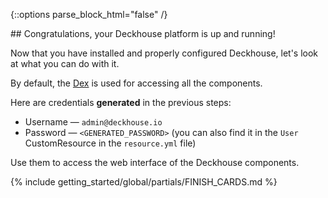 <script type="text/javascript" src='{{ assets["getting-started.js"].digest_path }}'></script>
<script type="text/javascript" src='{{ assets["getting-started-finish.js"].digest_path }}'></script>
<script type="text/javascript" src='{{ assets["bcrypt.js"].digest_path }}'></script>

{::options parse_block_html="false" /}

<div markdown="1">
## Congratulations, your Deckhouse platform is up and running!

Now that you have installed and properly configured Deckhouse, let's look at what you can do with it.

By default, the [Dex](https://dexidp.io/) is used for accessing all the components.

Here are credentials **generated** in the previous steps:
- Username — `admin@deckhouse.io`
- Password — `<GENERATED_PASSWORD>` (you can also find it in the `User` CustomResource in the `resource.yml` file)

Use them to access the web interface of the Deckhouse components.
</div>

{% include getting_started/global/partials/FINISH_CARDS.md %}
